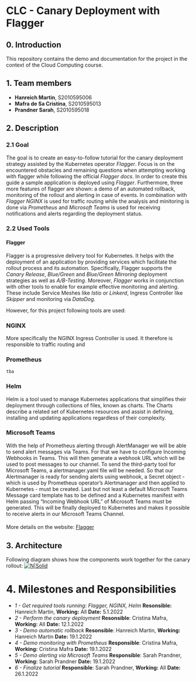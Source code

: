 # CLC - Canary Deployment with Flagger

## 0. Introduction
This repository contains the demo and documentation for the project in the context of the Cloud Computing course. 
## 1. Team members
- **Hanreich Martin**, S2010595006
- **Mafra de Sa Cristina**, S2010595013
- **Prandner Sarah**, S2010595018

## 2. Description
### 2.1 Goal
The goal is to create an easy-to-follow tutorial for the canary deployment strategy assisted by the Kubernetes operator *Flagger*. 
Focus is on the encountered obstacles and remaining questions when attempting working with flagger while following the official *Flagger docs*. 
In order to create this guide a sample application is deployed using *Flagger*. Furthermore, three more features of flagger are shown: a demo of an automated rollback, monitoring of the rollout and alerting in case of events. 
In combination with *Flagger* *NGINX* is used for traffic routing while the analysis and minitoring is done via *Prometheus* and *Microsoft Teams* is used for receiving notifications and alerts regarding the deployment status.

### 2.2 Used Tools
#### Flagger
Flagger is a progressive delivery tool for Kubernetes. It helps with the deployment of an application by providing services which facilitate the rollout process and its automation. Specifically, Flagger supports the *Canary Release*, *Blue/Green* and *Blue/Green Mirroring* deployment strategies as well as *A/B-Testing*. Moreover, *Flagger* works in conjunction with other tools to enable for example effective monitoring and alerting. 
These include Service Meshes like *Istio* or *Linkerd*, Ingress Controller like *Skipper* and monitoring via *DataDog*.

However, for this project following tools are used:
### NGINX
More specifically the NGINX Ingress Controller is used. It therefore is responsible to traffic routing and
### Prometheus
    tba
### Helm
Helm is a tool used to manage Kubernetes applications that simplifies their deployment through collections of files, known as charts. The Charts describe a related set of Kubernetes resources and assist in defining, installing and updating applications regardless of their complexity.
### Microsoft Teams
With the help of Prometheus alerting through AlertManager we will be able to send alert messages via Teams.
For that we have to configure Incoming Webhooks in Teams. This will then generate a webhook URL which will be used to post messages to our channel.  To send the third-party tool for Microsoft Teams, a alertmanager.yaml file will be needed.
So that our Alertmanager is ready for sending alerts using webhook, a Secret object - which is used by Prometheus operator’s Alertmanager and then applied to Kubernetes - must be created. Last but not least a default Microsoft Teams Message card template has to be defined and a Kubernetes manifest with Helm passing “Incoming Webhook URL” of Microsoft Teams must be generated. This will be finally deployed to Kubernetes and makes it possible to receive alerts in our Microsoft Teams Channel. 

####

More details on the website: [Flagger](https://flagger.app/)
## 3. Architecture
Following diagram shows how the components work together for the canary rollout:
[![N|Solid](https://raw.githubusercontent.com/fluxcd/flagger/main/docs/diagrams/flagger-nginx-overview.png)](https://raw.githubusercontent.com/fluxcd/flagger/main/docs/diagrams/flagger-nginx-overview.png)

# 4. Milestones and Responsibilities
- *1 - Get required tools running: Flagger, NGINX, Helm*
    **Resonsible:** Hanreich Martin, **Working:** All
    **Date:** 5.1.2022
- *2 - Perform the canary deployment*
    **Resonsible**: Cristina Mafra, **Working:** All
    **Date:** 12.1.2022
- *3 - Demo automatic rollback*
    **Resonsible**: Hanreich Martin, **Working:** Hanreich Martin
    **Date:** 19.1.2022
- *4 - Demo monitoring with Prometheus*
    **Responsible**: Cristina Mafra, **Working:** Cristina Mafra
    **Date:** 19.1.2022
- *5 - Demo alerting via Microsoft Teams*
    **Responsible**: Sarah Prandner, **Working:** Sarah Prandner
    **Date:** 19.1.2022
- *6 - Finalize tutorial*
    **Responsible**: Sarah Prandner, **Working:** All
    **Date:** 26.1.2022
